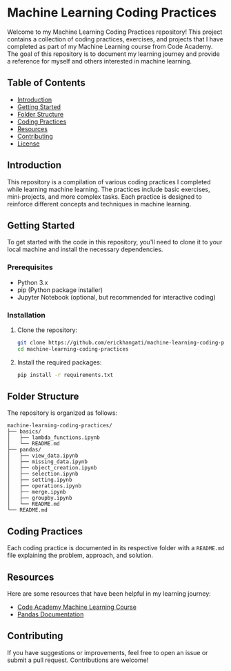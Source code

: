 # Machine Learning Coding Practices

Welcome to my Machine Learning Coding Practices repository! This project contains a collection of coding practices, exercises, and projects that I have completed as part of my Machine Learning course from Code Academy. The goal of this repository is to document my learning journey and provide a reference for myself and others interested in machine learning.

## Table of Contents

- [Introduction](#introduction)
- [Getting Started](#getting-started)
- [Folder Structure](#folder-structure)
- [Coding Practices](#coding-practices)
- [Resources](#resources)
- [Contributing](#contributing)
- [License](#license)

## Introduction

This repository is a compilation of various coding practices I completed while learning machine learning. The practices include basic exercises, mini-projects, and more complex tasks. Each practice is designed to reinforce different concepts and techniques in machine learning.

## Getting Started

To get started with the code in this repository, you'll need to clone it to your local machine and install the necessary dependencies.

### Prerequisites

- Python 3.x
- pip (Python package installer)
- Jupyter Notebook (optional, but recommended for interactive coding)

### Installation

1. Clone the repository:

   ```bash
   git clone https://github.com/erickhangati/machine-learning-coding-practices.git
   cd machine-learning-coding-practices
   
2. Install the required packages:

   ```bash
   pip install -r requirements.txt
   
## Folder Structure

The repository is organized as follows:

```
machine-learning-coding-practices/
├── basics/
│   ├── lambda_functions.ipynb
│   └── README.md
├── pandas/
│   ├── view_data.ipynb
│   ├── missing_data.ipynb
│   ├── object_creation.ipynb
│   ├── selection.ipynb
│   ├── setting.ipynb
│   ├── operations.ipynb
│   ├── merge.ipynb
│   ├── groupby.ipynb
│   └── README.md
└── README.md
```
## Coding Practices

Each coding practice is documented in its respective folder with a `README.md` file explaining the problem, approach, and solution.



## Resources

Here are some resources that have been helpful in my learning journey:

* [Code Academy Machine Learning Course](https://www.codecademy.com/learn/paths/data-science)
* [Pandas Documentation](https://pandas.pydata.org/docs/index.html)


## Contributing

If you have suggestions or improvements, feel free to open an issue or submit a pull request. Contributions are welcome!
